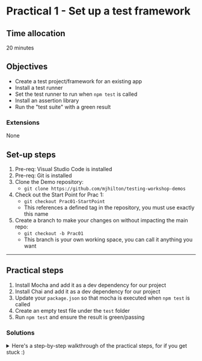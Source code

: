 # Practical 1 - Set up a test framework

## Time allocation
20 minutes

## Objectives
* Create a test project/framework for an existing app
* Install a test runner
* Set the test runner to run when `npm test` is called
* Install an assertion library
* Run the "test suite" with a green result

### Extensions
None

## Set-up steps
1. Pre-req: Visual Studio Code is installed
1. Pre-req: Git is installed
1. Clone the Demo repository: 
    - `git clone https://github.com/mjhilton/testing-workshop-demos`
1. Check out the Start Point for Prac 1: 
    - `git checkout Prac01-StartPoint`
    - This references a defined tag in the repository, you must use exactly this name
1. Create a branch to make your changes on without impacting the main repo: 
    - `git checkout -b Prac01`
    - This branch is your own working space, you can call it anything you want

---

## Practical steps
1. Install Mocha and add it as a dev dependency for our project
1. Install Chai and add it as a dev dependency for our project
1. Update your `package.json` so that mocha is executed when `npm test` is called
1. Create an empty test file under the `test` folder
1. Run `npm test` and ensure the result is green/passing

### Solutions
<details>
<summary>
Here's a step-by-step walkthrough of the practical steps, for if you get stuck :)
</summary>
<p>

1. Install Mocha and add it as a dev dependency for our project
    - `npm install --save-dev Mocha`
1. Install Chai and add it as a dev dependency for our project
    - `npm install --save-dev chai`
1. Update your `package.json` so that mocha is executed when `npm test` is called
    - Open `package.json`
    - Find the `scripts` array
    - Ensure it contains a test script, which executes mocha, like this: 
        ```javascript
        "scripts": [
            "test": "mocha"
        ]
        ```
1. Create an empty test file under the `test` folder
    - Call it `caclculator-tests.js`
1. Run `npm test` and ensure the result is green/passing
</p>
</details>
